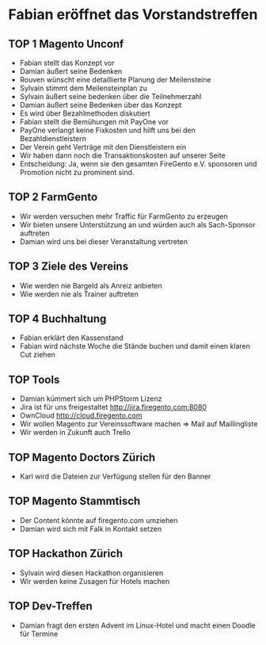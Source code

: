 
Fabian eröffnet das Vorstandstreffen
===========================

TOP 1 Magento Unconf
---------------------------
- Fabian stellt das Konzept vor
- Damian äußert seine Bedenken
- Rouven wünscht eine detaillierte Planung der Meilensteine
- Sylvain stimmt dem Meilensteinplan zu
- Sylvain äußert seine bedenken über die Teilnehmerzahl
- Damian äußert seine Bedenken über das Konzept
- Es wird über Bezahlmethoden diskutiert
- Fabian stellt die Bemühungen mit PayOne vor
- PayOne verlangt keine Fixkosten und hilft uns bei den Bezahldienstleistern
- Der Verein geht Verträge mit den Dienstleistern ein
- Wir haben dann noch die Transaktionskosten auf unserer Seite
- Entscheidung: Ja, wenn sie den gesamten FireGento e.V. sponsoren und Promotion nicht zu prominent sind.


TOP 2 FarmGento
--------------------
- Wir werden versuchen mehr Traffic für FarmGento zu erzeugen
- Wir bieten unsere Unterstützung an und würden auch als Sach-Sponsor auftreten
- Damian wird uns bei dieser Veranstaltung vertreten

TOP 3 Ziele des Vereins
----------------------------
- Wie werden nie Bargeld als Anreiz anbieten
- Wie werden nie als Trainer auftreten

TOP 4 Buchhaltung
-----------------------
- Fabian erklärt den Kassenstand
- Fabian wird nächste Woche die Stände buchen und damit einen klaren Cut ziehen

TOP Tools
------------
- Damian kümmert sich um PHPStorm Lizenz
- Jira ist für uns freigestaltet http://jira.firegento.com:8080
- OwnCloud http://cloud.firegento.com
- Wir wollen Magento zur Vereinssoftware machen => Mail auf Maillingliste
- Wir werden in Zukunft auch Trello

TOP Magento Doctors Zürich
----------------------------------
- Karl wird die Dateien zur Verfügung stellen für den Banner

TOP Magento Stammtisch
-------------------------------
- Der Content könnte auf firegento.com umziehen
- Damian wird sich mit Falk in Kontakt setzen

TOP Hackathon Zürich
--------------------------
- Sylvain wird diesen Hackathon organisieren
- Wir werden keine Zusagen für Hotels machen

TOP Dev-Treffen
-------------------
- Damian fragt den ersten Advent im Linux-Hotel und macht einen Doodle für Termine
